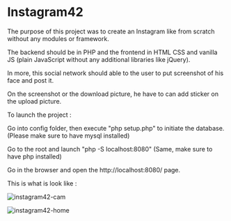 # Instagram42

The purpose of this project was to create an Instagram like from scratch without any modules or framework.

The backend should be in PHP and the frontend in HTML CSS and vanilla JS (plain JavaScript without any additional libraries like jQuery).

In more, this social network should able to the user to put screenshot of his face and post it.

On the screenshot or the download picture, he have to can add sticker on the upload picture.


To launch the project :

Go into config folder, then execute "php setup.php" to initiate the database. (Please make sure to have mysql installed)

Go to the root and launch "php -S localhost:8080" (Same, make sure to have php installed)

Go in the browser and open the http://localhost:8080/ page.


This is what is look like :

![instagram42-cam](https://media.giphy.com/media/3fdDSYp26ucsyD4d8U/giphy.gif)

![instagram42-home](https://media.giphy.com/media/25R4xK8Z8m3SzWOvo8/giphy.gif)
